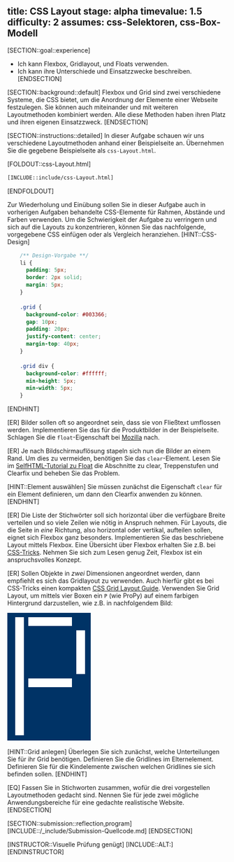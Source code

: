 title: CSS Layout
stage: alpha
timevalue: 1.5
difficulty: 2
assumes: css-Selektoren, css-Box-Modell
---

[SECTION::goal::experience]
 - Ich kann Flexbox, Gridlayout, und Floats verwenden.
 - Ich kann ihre Unterschiede und Einsatzzwecke beschreiben.
[ENDSECTION]


[SECTION::background::default]
Flexbox und Grid sind zwei verschiedene Systeme, die CSS bietet, 
um die Anordnung der Elemente einer Webseite festzulegen.
Sie können auch miteinander und mit weiteren Layoutmethoden kombiniert werden.
Alle diese Methoden haben ihren Platz und ihren eigenen Einsatzzweck.
[ENDSECTION]


[SECTION::instructions::detailed]
In dieser Aufgabe schauen wir uns verschiedene Layoutmethoden anhand einer Beispielseite an. 
Übernehmen Sie die gegebene Beispielseite als `css-Layout.html`.

[FOLDOUT::css-Layout.html]
````html
[INCLUDE::include/css-Layout.html]
````
[ENDFOLDOUT]

Zur Wiederholung und Einübung sollen Sie in dieser Aufgabe auch in vorherigen Aufgaben behandelte
CSS-Elemente für Rahmen, Abstände und Farben verwenden.
Um die Schwierigkeit der Aufgabe zu verringern und sich auf die Layouts zu konzentrieren,
können Sie das nachfolgende, vorgegebene CSS einfügen oder als Vergleich heranziehen.
[HINT::CSS-Design]
```css
    /** Design-Vorgabe **/
    li {
      padding: 5px;
      border: 2px solid;
      margin: 5px;
    }

    .grid {
      background-color: #003366;
      gap: 10px;
      padding: 20px;
      justify-content: center;
      margin-top: 40px;
    }

    .grid div {
      background-color: #ffffff;
      min-height: 5px;
      min-width: 5px;
    }
```
[ENDHINT]

[ER] Bilder sollen oft so angeordnet sein, dass sie von Fließtext umflossen werden. 
Implementieren Sie das für die Produktbilder in der Beispielseite.
Schlagen Sie die `float`-Eigenschaft bei [Mozilla](https://developer.mozilla.org/de/) nach.

[ER] Je nach Bildschirmauflösung stapeln sich nun die Bilder an einem Rand.
Um dies zu vermeiden, benötigen Sie das `clear`-Element. 
Lesen Sie im [SelfHTML-Tutorial zu Float](https://wiki.selfhtml.org/wiki/CSS/Tutorials/Ausrichtung/float_und_clear)
die Abschnitte zu clear, Treppenstufen und Clearfix und beheben Sie das Problem.

[HINT::Element auswählen]
Sie müssen zunächst die Eigenschaft `clear` für ein Element definieren, um dann den Clearfix anwenden zu können.
[ENDHINT]


[ER] Die Liste der Stichwörter soll sich horizontal über die verfügbare Breite verteilen
und so viele Zeilen wie nötig in Anspruch nehmen. 
Für Layouts, die die Seite in _eine_ Richtung, also horizontal oder vertikal, aufteilen sollen,
eignet sich Flexbox ganz besonders. 
Implementieren Sie das beschriebene Layout mittels Flexbox.
Eine Übersicht über Flexbox erhalten Sie z.B. bei 
[CSS-Tricks](https://css-tricks.com/snippets/css/a-guide-to-flexbox/).
Nehmen Sie sich zum Lesen genug Zeit, Flexbox ist ein anspruchsvolles Konzept.

[ER] Sollen Objekte in _zwei_ Dimensionen angeordnet werden, dann empfiehlt es sich das Gridlayout zu verwenden.
Auch hierfür gibt es bei CSS-Tricks einen kompakten 
[CSS Grid Layout Guide](https://css-tricks.com/snippets/css/complete-guide-grid/).
Verwenden Sie Grid Layout, um mittels vier Boxen ein `P` (wie ProPy) auf einem farbigen Hintergrund darzustellen,
wie z.B. in nachfolgendem Bild:

<img src="css-Layout-P.png">

[HINT::Grid anlegen]
Überlegen Sie sich zunächst, welche Unterteilungen Sie für ihr Grid benötigen.
Definieren Sie die Gridlines im Elternelement.
Definieren Sie für die Kindelemente zwischen welchen Gridlines sie sich befinden sollen.
[ENDHINT]

[EQ] Fassen Sie in Stichworten zusammen, wofür die drei vorgestellen Layoutmethoden gedacht sind.
Nennen Sie für jede zwei mögliche Anwendungsbereiche für eine gedachte realistische Website.
[ENDSECTION]


[SECTION::submission::reflection,program]
[INCLUDE::/_include/Submission-Quellcode.md]
[ENDSECTION]


[INSTRUCTOR::Visuelle Prüfung genügt]
[INCLUDE::ALT:]
[ENDINSTRUCTOR]
